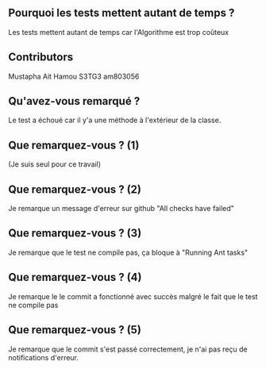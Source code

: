 ## Pourquoi les tests mettent autant de temps ?

Les tests mettent autant de temps car l'Algorithme est trop coûteux

## Contributors

Mustapha Ait Hamou S3TG3 am803056

## Qu'avez-vous remarqué ?

Le test a échoué car il y'a une méthode à l'extérieur de la classe.

## Que remarquez-vous ? (1)

(Je suis seul pour ce travail)

## Que remarquez-vous ? (2)

Je remarque un message d'erreur sur github "All checks have failed"

## Que remarquez-vous ? (3)

Je remarque que le test ne compile pas, ça bloque à "Running Ant tasks"

## Que remarquez-vous ? (4)

Je remarque le le commit a fonctionné avec succès malgré le fait que le test ne compile pas

## Que remarquez-vous ? (5)

Je remarque que le commit s'est passé correctement, je n'ai pas reçu de notifications d'erreur.